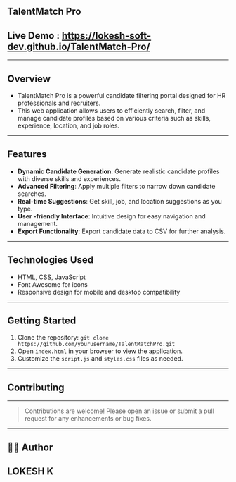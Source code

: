 ## TalentMatch Pro

## Live Demo : https://lokesh-soft-dev.github.io/TalentMatch-Pro/
---
## Overview
- TalentMatch Pro is a powerful candidate filtering portal designed for HR professionals and recruiters. 
- This web application allows users to efficiently search, filter, and manage candidate profiles based on various criteria such as skills, experience, location, and job roles.
---
## Features

- **Dynamic Candidate Generation**: Generate realistic candidate profiles with diverse skills and experiences.
- **Advanced Filtering**: Apply multiple filters to narrow down candidate searches.
- **Real-time Suggestions**: Get skill, job, and location suggestions as you type.
- **User -friendly Interface**: Intuitive design for easy navigation and management.
- **Export Functionality**: Export candidate data to CSV for further analysis.
  
---
## Technologies Used

- HTML, CSS, JavaScript
- Font Awesome for icons
- Responsive design for mobile and desktop compatibility

---
## Getting Started

1. Clone the repository: `git clone https://github.com/yourusername/TalentMatchPro.git`
2. Open `index.html` in your browser to view the application.
3. Customize the `script.js` and `styles.css` files as needed.
   
---

## Contributing
---
> Contributions are welcome! Please open an issue or submit a pull request for any enhancements or bug fixes.
---
## 🧑‍💻 Author

**LOKESH K**
---
 
